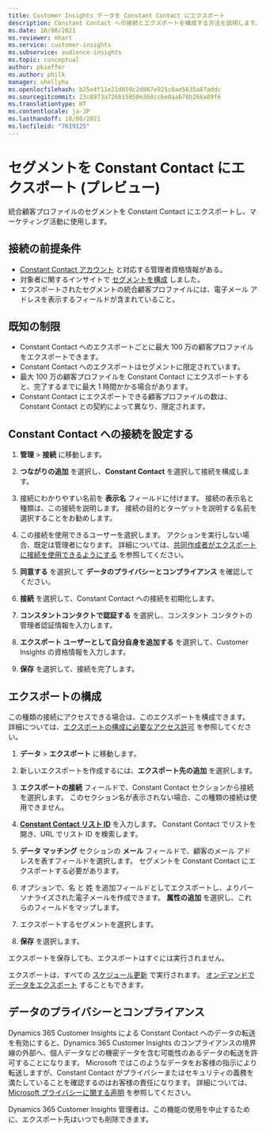 ```yaml
---
title: Customer Insights データを Constant Contact にエクスポート
description: Constant Contact への接続とエクスポートを構成する方法を説明します。
ms.date: 10/08/2021
ms.reviewer: mhart
ms.service: customer-insights
ms.subservice: audience-insights
ms.topic: conceptual
author: pkieffer
ms.author: philk
manager: shellyha
ms.openlocfilehash: b25e4f11e21d059c2d867e925c0ae5635a87addc
ms.sourcegitcommit: 23c8973a726b15050e368cc6e0aab78b266a89f6
ms.translationtype: HT
ms.contentlocale: ja-JP
ms.lasthandoff: 10/08/2021
ms.locfileid: "7619125"
---
```

# <a name="export-segments-to-constant-contact-preview"></a>セグメントを Constant Contact にエクスポート (プレビュー)

統合顧客プロファイルのセグメントを Constant Contact にエクスポートし、マーケティング活動に使用します。 

## <a name="prerequisites-for-a-connection"></a>接続の前提条件

-   [Constant Contact アカウント](https://www.constantcontact.com/account-home) と対応する管理者資格情報がある。
-   対象者に関するインサイトで [セグメントを構成](segments.md) しました。
-   エクスポートされたセグメントの統合顧客プロファイルには、電子メール アドレスを表示するフィールドが含まれていること。

## <a name="known-limitations"></a>既知の制限

- Constant Contact へのエクスポートごとに最大 100 万の顧客プロファイルをエクスポートできます。
- Constant Contact へのエクスポートはセグメントに限定されています。
- 最大 100 万の顧客プロファイルを Constant Contact にエクスポートすると、完了するまでに最大 1 時間かかる場合があります。 
- Constant Contact にエクスポートできる顧客プロファイルの数は、Constant Contact との契約によって異なり、限定されます。

## <a name="set-up-connection-to-constant-contact"></a>Constant Contact への接続を設定する

1. **管理** > **接続** に移動します。

1. **つながりの追加** を選択し、**Constant Contact** を選択して接続を構成します。

1. 接続にわかりやすい名前を **表示名** フィールドに付けます。 接続の表示名と種類は、この接続を説明します。 接続の目的とターゲットを説明する名前を選択することをお勧めします。

1. この接続を使用できるユーザーを選択します。 アクションを実行しない場合、既定は管理者になります。 詳細については、[共同作成者がエクスポートに接続を使用できるようにする](connections.md#allow-contributors-to-use-a-connection-for-exports) を参照してください。

1. **同意する** を選択して **データのプライバシーとコンプライアンス** を確認してください。

1. **接続** を選択して、Constant Contact への接続を初期化します。

1. **コンスタントコンタクトで認証する** を選択し、コンスタント コンタクトの管理者認証情報を入力します。 

1. **エクスポート ユーザーとして自分自身を追加する** を選択して、Customer Insights の資格情報を入力します。

1. **保存** を選択して、接続を完了します。

## <a name="configure-an-export"></a>エクスポートの構成

この種類の接続にアクセスできる場合は、このエクスポートを構成できます。 詳細については、[エクスポートの構成に必要なアクセス許可](export-destinations.md#set-up-a-new-export) を参照してください。

1. **データ** > **エクスポート** に移動します。

1. 新しいエクスポートを作成するには、**エクスポート先の追加** を選択します。

1. **エクスポートの接続** フィールドで、Constant Contact セクションから接続を選択します。 このセクション名が表示されない場合、この種類の接続は使用できません。

1. [**Constant Contact リスト ID**](https://app.constantcontact.com/pages/contacts/ui#lists) を入力します。 Constant Contact でリストを開き、URL でリスト ID を検索します。

1. **データ マッチング** セクションの **メール** フィールドで、顧客のメール アドレスを表すフィールドを選択します。 セグメントを Constant Contact にエクスポートする必要があります。

1. オプションで、名 と 姓 を追加フィールドとしてエクスポートし、よりパーソナライズされた電子メールを作成できます。 **属性の追加** を選択し、これらのフィールドをマップします。

1. エクスポートするセグメントを選択します。

1. **保存** を選択します。

エクスポートを保存しても、エクスポートはすぐには実行されません。

エクスポートは、すべての [スケジュール更新](system.md#schedule-tab) で実行されます。 [オンデマンドでデータをエクスポート](export-destinations.md#run-exports-on-demand) することもできます。 


## <a name="data-privacy-and-compliance"></a>データのプライバシーとコンプライアンス

Dynamics 365 Customer Insights による Constant Contact へのデータの転送を有効にすると、Dynamics 365 Customer Insights のコンプライアンスの境界線の外部へ、個人データなどの機密データを含む可能性のあるデータの転送を許可することになります。 Microsoft ではこのようなデータをお客様の指示により転送しますが、Constant Contact がプライバシーまたはセキュリティの義務を満たしていることを確認するのはお客様の責任になります。 詳細については、[Microsoft プライバシーに関する声明](https://go.microsoft.com/fwlink/?linkid=396732) を参照してください。

Dynamics 365 Customer Insights 管理者は、この機能の使用を中止するために、エクスポート先はいつでも削除できます。
